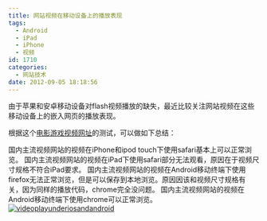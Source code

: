 ```yaml
---
title: 网站视频在移动设备上的播放表现
tags:
  - Android
  - iPad
  - iPhone
  - 视频
id: 1710
categories:
  - 网站技术
date: 2012-09-05 18:18:56
---
```


由于苹果和安卓移动设备对flash视频播放的缺失，最近比较关注网站视频在这些移动设备上的嵌入网页的播放表现。

根据这个[电影游戏视频网址](http://www.rocklv.net/video_box.php)的测试，可以做如下总结：

国内主流视频网站的视频在iPhone和ipod touch下使用safari基本上可以正常浏览。
国内主流视频网站的视频在iPad下使用safari部分无法观看，原因在于视频尺寸规格不符合iPad要求。
国内主流视频网站的视频在Android移动终端下使用firefox无法正常浏览，但是可以保存到本地浏览。原因因该和视频尺寸规格有关，因为同样的播放代码，chrome完全没问题。
国内主流视频网站的视频在Android移动终端下使用chrome可以正常浏览。
[![](http://www.zhaiduo.com/wp-content/uploads/2012/09/videoplay.jpg "videoplayunderiosandandroid")](http://www.zhaiduo.com/2012/09/%e7%bd%91%e7%ab%99%e8%a7%86%e9%a2%91%e5%9c%a8%e7%a7%bb%e5%8a%a8%e8%ae%be%e5%a4%87%e4%b8%8a%e7%9a%84%e6%92%ad%e6%94%be%e8%a1%a8%e7%8e%b0/videoplay/)